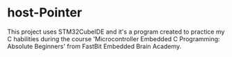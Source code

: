# host-Pointer
This project uses STM32CubeIDE and it's a program created to practice my C habilities during the course 'Microcontroller Embedded C Programming: Absolute Beginners' from FastBit Embedded Brain Academy.
